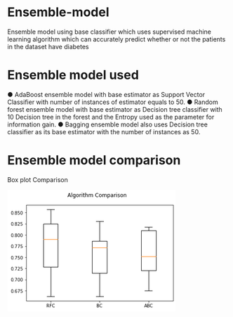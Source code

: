 # Ensemble-model
Ensemble model using base classifier which uses supervised machine learning algorithm which can accurately predict whether or not the patients in the dataset have diabetes

# Ensemble model used
● AdaBoost ensemble model with base estimator as Support Vector Classifier with
  number of instances of estimator equals to 50.
● Random forest ensemble model with base estimator as Decision tree classifier with
  10 Decision tree in the forest and the Entropy used as the parameter for information
  gain.
● Bagging ensemble model also uses Decision tree classifier as its base estimator with
  the number of instances as 50. 
  
# Ensemble model comparison
Box plot Comparison

![](https://github.com/gouravbarkle/Ensemble-model/blob/main/Image/boxplot.png)
